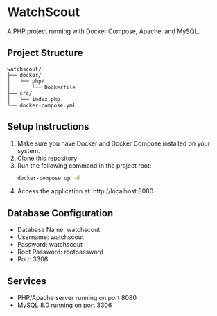 # WatchScout

A PHP project running with Docker Compose, Apache, and MySQL.

## Project Structure
```
watchscout/
├── docker/
│   └── php/
│       └── Dockerfile
├── src/
│   └── index.php
└── docker-compose.yml
```

## Setup Instructions

1. Make sure you have Docker and Docker Compose installed on your system.
2. Clone this repository
3. Run the following command in the project root:
   ```bash
   docker-compose up -d
   ```
4. Access the application at: http://localhost:8080

## Database Configuration
- Database Name: watchscout
- Username: watchscout
- Password: watchscout
- Root Password: rootpassword
- Port: 3306

## Services
- PHP/Apache server running on port 8080
- MySQL 8.0 running on port 3306
